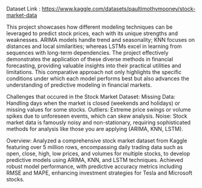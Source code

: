 Dataset Link : https://www.kaggle.com/datasets/paultimothymooney/stock-market-data

This project showcases how different modeling techniques can be leveraged to predict stock prices, each with its unique strengths and weaknesses. 
ARIMA models handle trend and seasonality; KNN focuses on distances and local similarities; whereas LSTMs excel in learning from sequences with long-term dependencies. 
The project effectively demonstrates the application of these diverse methods in financial forecasting, providing valuable insights into their practical utilities and limitations. 
This comparative approach not only highlights the specific conditions under which each model performs best but also advances the understanding of predictive modeling in financial markets.

Challenges that occured in the Stock Market Dataset:
Missing Data: Handling days when the market is closed (weekends and holidays) or missing values for some stocks.
Outliers: Extreme price swings or volume spikes due to unforeseen events, which can skew analysis.
Noise: Stock market data is famously noisy and non-stationary, requiring sophisticated methods for analysis like those you are applying (ARIMA, KNN, LSTM).


Overview: 
Analyzed a comprehensive stock market dataset from Kaggle featuring over 5 million rows, encompassing daily trading data such as open, close, high, low prices, and volumes for multiple stocks, to develop predictive models using ARIMA, KNN, and LSTM techniques.
Achieved robust model performance, with predictive accuracy metrics including RMSE and MAPE, enhancing investment strategies for Tesla and Microsoft stocks.
